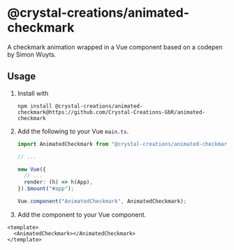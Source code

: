 # @crystal-creations/animated-checkmark
A checkmark animation wrapped in a Vue component based on a codepen by Simon Wuyts.

## Usage
1. Install with

   `npm install @crystal-creations/animated-checkmark@https://github.com/Crystal-Creations-GbR/animated-checkmark`

2. Add the following to your Vue `main.ts`.
    ```ts
    import AnimatedCheckmark from "@crystal-creations/animated-checkmark";
    
    // ...
    
    new Vue({
      // ...
      render: (h) => h(App),
    }).$mount("#app");
    
    Vue.component("AnimatedCheckmark", AnimatedCheckmark);
    ```

3. Add the component to your Vue component.
```vue
<template>
  <AnimatedCheckmark></AnimatedCheckmark>
</template>
```